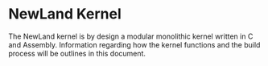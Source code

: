 # NewLand Kernel

The NewLand kernel is by design a modular monolithic kernel written in C and Assembly.
Information regarding how the kernel functions and the build process will be outlines in this document.

